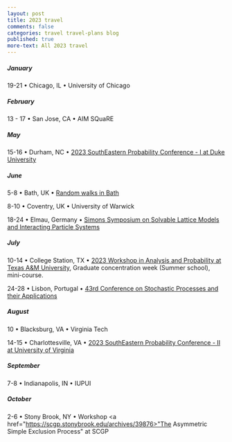```yaml
---
layout: post
title: 2023 travel
comments: false
categories: travel travel-plans blog
published: true
more-text: All 2023 travel
---
```


##### January

19-21 
&bull;
Chicago, IL
&bull;
University of Chicago

<!--more-->

##### February

13 - 17
&bull; 
San Jose, CA 
&bull; 
AIM SQuaRE

<!-- ##### March -->

<!-- ##### April -->

##### May

15-16 &bull;  Durham, NC &bull; <a href="https://services.math.duke.edu/~rtd/SEPC2023/SEPC2023.html">2023 SouthEastern Probability Conference - I at Duke University</a>


##### June

5-8 &bull; Bath, UK &bull; <a href="https://sites.google.com/view/rw-in-bath/home">Random walks in Bath</a>

8-10 &bull; Coventry, UK &bull; University of Warwick


18-24 &bull; Elmau, Germany &bull;  <a href="https://www.simonsfoundation.org/event/solvable-lattice-models-and-interacting-particle-systems-2023/">Simons Symposium on Solvable Lattice Models and Interacting Particle Systems</a>

##### July

10-14 &bull; 
College Station, TX
&bull; 
<a href="https://www.math.tamu.edu/conferences/functional_analysis/PANEM.html">2023 Workshop in Analysis and Probability at Texas A&amp;M University</a>, Graduate concentration week (Summer school), mini-course.

24-28 &bull; 
Lisbon, Portugal &bull; 
<a href="https://www.spa2023.org/">43rd Conference on Stochastic Processes and their Applications</a>

##### August

10 &bull; Blacksburg, VA &bull; Virginia Tech

14-15 &bull; Charlottesville, VA &bull; <a href="https://math.virginia.edu/2023/02/SEPC2/">2023 SouthEastern Probability Conference - II at University of Virginia</a>

##### September

7-8
&bull;
Indianapolis, IN
&bull;
IUPUI

##### October 

2-6 
&bull;
Stony Brook, NY
&bull;
Workshop <a href="https://scgp.stonybrook.edu/archives/39876>"The Asymmetric Simple Exclusion Process"</a> at SCGP

<!-- ##### November -->

<!-- ##### December -->

